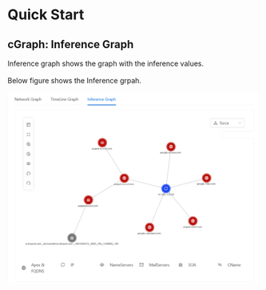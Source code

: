 # Quick Start

## cGraph: Inference Graph

Inference graph shows the graph with the inference values.
<br /><br />
Below figure shows the Inference grpah.<br />

![Searching GIF ](../../assets/gifs/inference.png)